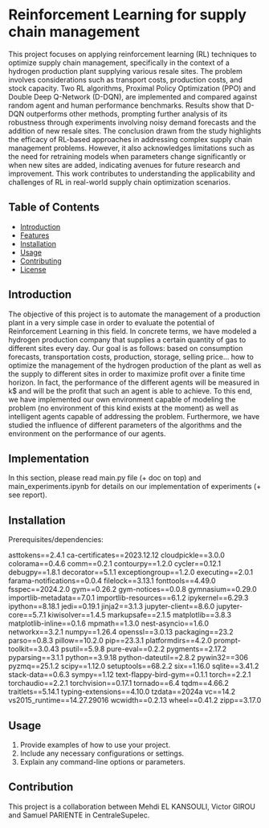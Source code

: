 # Reinforcement Learning for supply chain management

This project focuses on applying reinforcement learning (RL) techniques to optimize supply chain management, specifically in the context of a hydrogen production plant supplying various resale sites. The problem involves considerations such as transport costs, production costs, and stock capacity. Two RL algorithms, Proximal Policy Optimization (PPO) and Double Deep Q-Network (D-DQN), are implemented and compared against random agent and human performance benchmarks. Results show that D-DQN outperforms other methods, prompting further analysis of its robustness through experiments involving noisy demand forecasts and the addition of new resale sites. The conclusion drawn from the study highlights the efficacy of RL-based approaches in addressing complex supply chain management problems. However, it also acknowledges limitations such as the need for retraining models when parameters change significantly or when new sites are added, indicating avenues for future research and improvement. This work contributes to understanding the applicability and challenges of RL in real-world supply chain optimization scenarios.

## Table of Contents

- [Introduction](#introduction)
- [Features](#features)
- [Installation](#installation)
- [Usage](#usage)
- [Contributing](#contributing)
- [License](#license)

## Introduction

The objective of this project is to automate the management of a production plant in a very simple case in order to evaluate the potential of Reinforcement Learning in this field. In concrete terms, we have modeled a hydrogen production company that supplies a certain quantity of gas to different sites every day. Our goal is as follows: based on consumption forecasts, transportation costs, production, storage, selling price... how to optimize the management of the hydrogen production of the plant as well as the supply to different sites in order to maximize profit over a finite time horizon. In fact, the performance of the different agents will be measured in k\$ and will be the profit that such an agent is able to achieve.
To this end, we have implemented our own environment capable of modeling the problem (no environment of this kind exists at the moment) as well as intelligent agents capable of addressing the problem. Furthermore, we have studied the influence of different parameters of the algorithms and the environment on the performance of our agents.

## Implementation

In this section, please read main.py file (+ doc on top) and main_experiments.ipynb for details on our implementation of experiments (+ see report).

## Installation

Prerequisites/dependencies:

asttokens==2.4.1
ca-certificates==2023.12.12
cloudpickle==3.0.0
colorama==0.4.6
comm==0.2.1
contourpy==1.2.0
cycler==0.12.1
debugpy==1.8.1
decorator==5.1.1
exceptiongroup==1.2.0
executing==2.0.1
farama-notifications==0.0.4
filelock==3.13.1
fonttools==4.49.0
fsspec==2024.2.0
gym==0.26.2
gym-notices==0.0.8
gymnasium==0.29.0
importlib-metadata==7.0.1
importlib-resources==6.1.2
ipykernel==6.29.3
ipython==8.18.1
jedi==0.19.1
jinja2==3.1.3
jupyter-client==8.6.0
jupyter-core==5.7.1
kiwisolver==1.4.5
markupsafe==2.1.5
matplotlib==3.8.3
matplotlib-inline==0.1.6
mpmath==1.3.0
nest-asyncio==1.6.0
networkx==3.2.1
numpy==1.26.4
openssl==3.0.13
packaging==23.2
parso==0.8.3
pillow==10.2.0
pip==23.3.1
platformdirs==4.2.0
prompt-toolkit==3.0.43
psutil==5.9.8
pure-eval==0.2.2
pygments==2.17.2
pyparsing==3.1.1
python==3.9.18
python-dateutil==2.8.2
pywin32==306
pyzmq==25.1.2
scipy==1.12.0
setuptools==68.2.2
six==1.16.0
sqlite==3.41.2
stack-data==0.6.3
sympy==1.12
text-flappy-bird-gym==0.1.1
torch==2.2.1
torchaudio==2.2.1
torchvision==0.17.1
tornado==6.4
tqdm==4.66.2
traitlets==5.14.1
typing-extensions==4.10.0
tzdata==2024a
vc==14.2
vs2015_runtime==14.27.29016
wcwidth==0.2.13
wheel==0.41.2
zipp==3.17.0


## Usage

1. Provide examples of how to use your project.
2. Include any necessary configurations or settings.
3. Explain any command-line options or parameters.

## Contribution

This project is a collaboration between Mehdi EL KANSOULI, Victor GIROU and Samuel PARIENTE in CentraleSupelec. 


